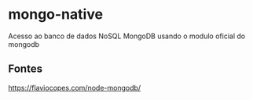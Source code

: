 # mongo-native
Acesso ao banco de dados NoSQL MongoDB usando o modulo oficial do mongodb

## Fontes
https://flaviocopes.com/node-mongodb/